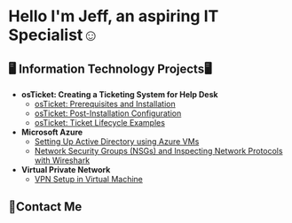 <h1>Hello I'm Jeff, an aspiring IT Specialist☺</h1>

<h2>🖥️ Information Technology Projects🖥</h2>

- <b> osTicket: Creating a Ticketing System for Help Desk </b>
  - [osTicket: Prerequisites and Installation](https://github.com/IT-Jeff/osticket/)
  - [osTicket: Post-Installation Configuration](https://github.com/joeljjoseph1998/post-install-config)
  - [osTicket: Ticket Lifecycle Examples](https://github.com/joeljjoseph1998/ticket-lifecycle)
- <b>Microsoft Azure</b>
  - [Setting Up Active Directory using Azure VMs](https://github.com/joeljjoseph1998/configure-ad)
  - [Network Security Groups (NSGs) and Inspecting Network Protocols with Wireshark](https://github.com/joeljjoseph1998/azure-network-protocols)
- <b>Virtual Private Network</b>
  - [VPN Setup in Virtual Machine ](https://github.com/joeljjoseph1998/Setting-UP-A-VPN)

<h2>📩Contact Me</h2>



